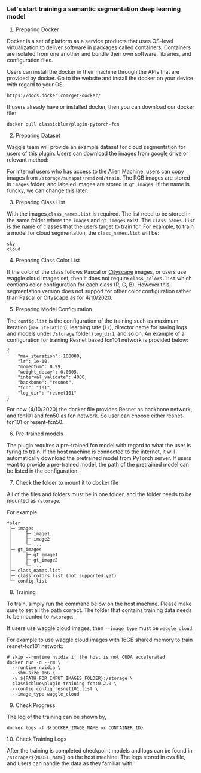 ### Let's start training a semantic segmentation deep learning model
  
1) Preparing Docker

Docker is a set of platform as a service products that uses OS-level virtualization to deliver software in packages called containers. Containers are isolated from one another and bundle their own software, libraries, and configuration files.

Users can install the docker in their machine through the APIs that are provided by docker. Go to the website and install the docker on your device with regard to your OS.
```
https://docs.docker.com/get-docker/
```

If users already have or installed docker, then you can download our docker file:
```
docker pull classicblue/plugin-pytorch-fcn
```

2) Preparing Dataset

Waggle team will provide an example dataset for cloud segmentation for users of this plugin. Users can download the images from google drive or relevant method:

For internal users who has access to the Alien Machine, users can copy images from `/storage/sunspot/resized/train`. The RGB images are stored in `images` folder, and labeled images are stored in `gt_images`. If the name is funcky, we can change this later. 

3) Preparing Class List

With the images,`class_names.list` is required. The list need to be stored in the same folder where the `images` and `gt_images` exist. The `class_names.list` is the name of classes that the users target to train for. For example, to train a model for cloud segmentation, the `class_names.list` will be:
```
sky
cloud
```

4) Preparing Class Color List

If the color of the class follows Pascal or [Cityscape](https://arxiv.org/pdf/1604.01685.pdf) images, or users use waggle cloud images set, then it does not require `class_colors.list` which contians color configuration for each class (R, G, B). However this segmentation version does not support for other color configuration rather than Pascal or Cityscape as for 4/10/2020.


5) Preparing Model Configuration

The `config.list` is the configuration of the training such as maximum iteration (`max_iteration`), learning rate (`lr`),  director name for saving logs and models under `/storage` folder (`log_dir`), and so on. An example of a configuration for training Resnet based fcn101 network is provided below: 
```
{
    "max_iteration": 100000, 
    "lr": 1e-10, 
    "momentum": 0.99, 
    "weight_decay": 0.0005, 
    "interval_validate": 4000,
    "backbone": "resnet",
    "fcn": "101",
    "log_dir": "resnet101"
}
```

For now (4/10/2020) the docker file provides Resnet as backbone network, and fcn101 and fcn50 as fcn network. So user can choose either resnet-fcn101 or resent-fcn50.


6) Pre-trained models

The plugin requires a pre-trained fcn model with regard to what the user is tyring to train. If the host machine is connected to the internet, it will automatically download the pretrained model from PyTorch server. If users want to provide a pre-trained model, the path of the pretrained model can be listed in the configuration.


7) Check the folder to mount it to docker file

All of the files and folders must be in one folder, and the folder needs to be mounted as `/storage`.

For example:
```
foler
 ├─ images
 │     ├─ image1
 │     ├─ image2
 │     └─ ...      
 ├─ gt_images
 │     ├─ gt_image1
 │     ├─ gt_image2
 │     └─ ...
 ├─ class_names.list
 ├─ class_colors.list (not supported yet)
 └─ config.list
```


8) Training

To train, simply run the command below on the host machine. Please make sure to set all the path correct. The folder that contains training data needs to be mounted to `/storage`.

If users use waggle cloud images, then `--image_type` must be `waggle_cloud`.

For example to use waggle cloud images with 16GB shared memory to train resnet-fcn101 network:
```
# skip --runtime nvidia if the host is not CUDA accelerated
docker run -d --rm \
  --runtime nvidia \
  --shm-size 16G \
  -v ${PATH_FOR_INPUT_IMAGES_FOLDER}:/storage \
  classicblue\plugin-training-fcn:0.2.0 \
  --config config_resnet101.list \ 
  --image_type waggle_cloud
```

9) Check Progress

The log of the training can be shown by,

```
docker logs -f ${DOCKER_IMAGE_NAME or CONTAINER_ID}
```

10) Check Training Logs

After the training is completed checkpoint models and logs can be found in `/storage/${MODEL_NAME}` on the host machine. The logs stored in cvs file, and users can handle the data as they familiar with.
